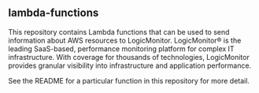 ## lambda-functions
This repository contains Lambda functions that can be used to send information about AWS resources to LogicMonitor. LogicMonitor® is the leading SaaS-based, performance monitoring platform for complex IT infrastructure. With coverage for thousands of technologies, LogicMonitor provides granular visibility into infrastructure and application performance. 

See the README for a particular function in this repository for more detail. 

